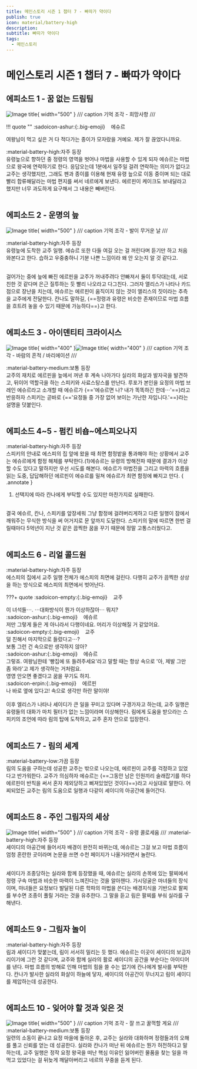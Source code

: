 ```yaml
---
title: 메인스토리 시즌 1 챕터 7 - 빠따가 약이다
publish: true
icon: material/battery-high
description:
subtitle: 빠따가 약이다
tags:
  - 메인스토리
---
```


# 메인스토리 시즌 1 챕터 7 - 빠따가 약이다

## 에피소드 1 - 꿈 없는 드림팀
![Image title](https://vitamink1.github.io/mkdocs-test/assets/story/s1_main_c7_1.png){ width="500" }
/// caption
기억 조각 - 희망사항
///

!!! quote ""
    :sadoicon-ashur:{:.big-emoji} &nbsp;&nbsp;&nbsp;<span class="tag-box" data-sado="ashur">에슈르</span><br>
    <div class="speech-bubble">
        여왕님이 먹고 싶은 거 다 적다가는 종이가 모자랐을 거예요. 제가 잘 끊었다니까요.
    </div>

<span class="badge badge-version"><span class="badge-icon">:material-battery-high:</span>자주 등장</span>
<br>
유령늪으로 향하던 중 정령의 영역을 벗어나 마법을 사용할 수 있게 되자 에슈르는 마법으로 왕국에 연락하기로 한다. 응답오는데 1분에서 일주일 걸려 연락하는 의미가 없다고 교주는 생각했지만, 그래도 펜과 종이를 이용해 현재 유령 늪으로 이동 중이며 되는 대로 빨리 합류해달라는 마법 편지를 써서 네르에게 보낸다. 에르핀이 케이크도 보내달라고 했지만 너무 과도하게 요구해서 그 내용은 빼버린다.
<br>
<br>

## 에피소드 2 - 운명의 늪
![Image title](https://vitamink1.github.io/mkdocs-test/assets/story/s1_main_c7_2.png){ width="500" }
/// caption
기억 조각 - 발이 무거운 날
///

<span class="badge badge-version"><span class="badge-icon">:material-battery-high:</span>자주 등장</span>
<br>
유령늪에 도착한 교주 일행. 에슈르 또한 다들 여길 오는 걸 꺼린다며 듣기만 하고 처음 와본다고 한다. 습하고 우중충하니 기분 나쁜 느낌이라 왜 안 오는지 알 것 같다고. 

<br>
걸어가는 중에 늪에 빠진 에르핀을 교주가 꺼내주려다 안빠져서 둘이 투닥대는데, 서로 친한 것 같다며 은근 질투하는 듯 빨리 나오라고 다그친다. 그러자 앨리스가 나타나 카드 점으로 장난을 치는데, 에슈르는 에르핀이 움직이지 않는 것이 앨리스의 짓이라는 추측을 교주에게 전달한다. 칸나도 말하길, {==정령과 유령은 비슷한 존재이므로 마법 흐름을 흐트려 놓을 수 있기 때문에 가능하다==}고 한다.
<br>
<br>

## 에피소드 3 - 아이덴티티 크라이시스
![Image title](https://vitamink1.github.io/mkdocs-test/assets/story/s1_main_c7_3.png){ width="400" }![Image title](https://vitamink1.github.io/mkdocs-test/assets/story/s1_main_c7_4.png){ width="400" }
/// caption
기억 조각 - 바람의 흔적 / 바리에이션
///

<span class="badge badge-version"><span class="badge-icon">:material-battery-medium:</span>보통 등장</span>
<br>
교주의 재치로 에르핀을 늪에서 꺼낸 후 계속 나아가다 실라의 화살과 발자국을 발견하고, 뒤이어 역할극을 하는 스피키와 사료스탕스를 만난다. 루포가 본인을 요정의 마법 브레인 에슈르라고 소개할 때 에슈르가 {=='에슈르면 나? 내가 똑똑하긴 한데⋯'==}라고 반응하자 스피키는 곧바로 {=='요정들 중 가장 없어 보이는 가난한 자입니다.'==}라는 설명을 덧붙인다.
<br>
<br>

## 에피소드 4~5 - 펌킨 비숍~에스피오나지
<span class="badge badge-version"><span class="badge-icon">:material-battery-high:</span>자주 등장</span>
<br>
스피키의 안내로 에스피의 집 앞에 왔을 때 최면 함정밭을 통과해야 하는 상황에서 교주는 에슈르에게 함정 해체를 부탁한다.(1)에슈르는 유령의 방해전파 때문에 결과가 이상할 수도 있다고 말하지만 우선 시도를 해본다. 에슈르가 마법진을 그리고 마력의 흐름을 읽는 도중, 답답해하던 에르핀이 에슈르를 밀쳐 에슈르가 최면 함정에 빠지고 만다. 
{ .annotate }

1. 선택지에 따라 칸나에게 부탁할 수도 있지만 마찬가지로 실패한다.

<br>
결국 에슈르, 칸나, 스피키를 앞장세워 그냥 함정에 걸려버리게하고 다른 일행이 잠에서 깨워주는 무식한 방식을 써 어거지로 문 앞까지 도달한다. 스피키의 말에 따르면 한번 걸릴때마다 5억년이 지난 것 같은 끔찍한 꿈을 꾸기 때문에 정말 고통스러웠다고.
<br>
<br>

## 에피소드 6 - 리얼 콜드원
<span class="badge badge-version"><span class="badge-icon">:material-battery-high:</span>자주 등장</span>
<br>
에스피의 집에서 교주 일행 전체가 에스피의 최면에 걸린다. 다행히 교주가 끔찍한 상상을 하는 방식으로 에스피의 최면에서 벗어난다. 

???+ quote
    :sadoicon-empty:{:.big-emoji} &nbsp;&nbsp;&nbsp;<span class="tag-box" data-sado="empty">교주</span><br>
    <div class="speech-bubble">
        이 녀석들⋯. ⋯대화방식이 뭔가 이상하잖아⋯ 뭐지?
    </div>
    :sadoicon-ashur:{:.big-emoji} &nbsp;&nbsp;&nbsp;<span class="tag-box" data-sado="ashur">에슈르</span><br>
    <div class="speech-bubble">
        저만 그렇게 들은 게 아니라서 다행이네요. 머리가 이상해질 거 같았어요.
    </div>
    :sadoicon-empty:{:.big-emoji} &nbsp;&nbsp;&nbsp;<span class="tag-box" data-sado="empty">교주</span><br>
    <div class="speech-bubble">
        덜 친해서 마지막으로 들렀다고⋯?<br>
        보통 그런 건 속으로만 생각하지 않아?
    </div>
    :sadoicon-ashur:{:.big-emoji} &nbsp;&nbsp;&nbsp;<span class="tag-box" data-sado="ashur">에슈르</span><br>
    <div class="speech-bubble">
        그렇죠. 여왕님한테 '빵집에 또 들려주세요'라고 말할 때는 항상 속으로 '아, 제발 그만 좀 와라'고 제가 생각하는 거처럼요.
    </div>
    <div class="mind-bubble">
        영영 안오면 좋겠다고 꿈을 꾸기도 하지.
    </div>
    :sadoicon-erpin:{:.big-emoji} &nbsp;&nbsp;&nbsp;<span class="tag-box" data-sado="erpin">에르핀</span><br>
    <div class="speech-bubble">
        나 바로 옆에 있다고! 속으로 생각만 하란 말이야!
    </div>
<br>
이후 엘리스가 나타나 셰이디가 큰 일을 꾸미고 있다며 구경가자고 하는데, 교주 일행은 유령들의 대화가 마치 필터가 없는 느낌이라며 이상해한다. 림에게 도움을 받으라는 스피키의 조언에 따라 림의 탑에 도착하고, 교주 혼자 안으로 입장한다.
<br>
<br>

## 에피소드 7 - 림의 세계
<span class="badge badge-version"><span class="badge-icon">:material-battery-low:</span>가끔 등장</span>
<br>
림의 도움을 구하는데 성공한 교주는 밖으로 나오는데, 에르핀이 교주를 걱정하고 있었다고 반가워한다. 교주가 의심하자 에슈르는 {==그동안 남은 인원끼리 술래잡기를 하다 에르핀이 반칙을 써서 혼자 제외당하고 삐져있었던 것이다==}라고 사실대로 말한다. 어찌되었든 교주는 림의 도움으로 일행과 다같이 셰이디의 아공간에 들어간다. 
<br>
<br>

## 에피소드 8 - 주인 그림자의 세상
![Image title](https://vitamink1.github.io/mkdocs-test/assets/story/s1_main_c7_5.png){ width="500" }
/// caption
기억 조각 - 유령 콜로세움
///
<span class="badge badge-version"><span class="badge-icon">:material-battery-high:</span>자주 등장</span>
<br>
셰이디의 아공간에 들어서자 배경이 완전히 바뀌는데, 에슈르는 그걸 보고 마법 흐름이 엄청 혼란한 곳이라며 논문을 쓰면 수천 페이지가 나올거라면서 놀란다. 

<br>
셰이디가 조종당하는 실라와 함께 등장했을 때, 에슈르는 실라의 손목에 있는 팔찌에서 정령 구속 마법과 비슷한 마력이 느껴진다는 것을 알아챈다. 가시덩굴은 마녀들의 장식이며, 마녀들은 요정보다 발달된 다른 학파의 마법을 쓴다는 배경지식을 기반으로 팔찌를 부수면 조종이 풀릴 거라는 것을 유추한다. 그 말을 듣고 림은 팔찌를 부숴 실라를 구해낸다.
<br>
<br>

## 에피소드 9 - 그림자 놀이
<span class="badge badge-version"><span class="badge-icon">:material-battery-high:</span>자주 등장</span>
<br>
림과 셰이디가 맞붙는데, 림이 서서히 밀리는 듯 했다. 에슈르는 이곳이 셰이디의 보금자리이기에 그런 것 같다며, 교주와 함께 실라의 활로 셰이디의 공간을 부순다는 아이디어를 낸다. 마법 흐름의 방해로 인해 마법의 힘을 쓸 수는 없기에 칸나에게 발사를 부탁한다. 칸나가 발사한 실라의 화살이 하늘에 닿자, 셰이디의 아공간이 무너지고 림이 셰이디를 제압하는데 성공한다.
<br>
<br>

## 에피소드 10 - 잊어야 할 것과 잊은 것
![Image title](https://vitamink1.github.io/mkdocs-test/assets/story/s1_main_c7_6.png){ width="500" }
/// caption
기억 조각 - 잘 쓰고 꿀꺽할 게요
///
<span class="badge badge-version"><span class="badge-icon">:material-battery-medium:</span>보통 등장</span>
<br>
일련의 소동이 끝나고 요정 마을에 돌아온 후, 교주는 실라와 대화하며 정령들과의 오해를 풀고 신뢰를 얻는 데 성공한다. 실라와 칸나가 떠난 뒤 에슈르는 뭔가 허전하다고 말하는데, 교주 일행은 정작 요정 왕국을 떠난 핵심 이유인 잃어버린 물품을 찾는 일을 까먹고 있었다는 걸 뒤늦게 깨달아버리고 네르의 꾸중을 듣게 된다.
<br>
<br>
